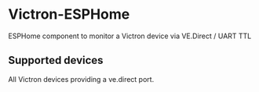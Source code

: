 # Victron-ESPHome

ESPHome component to monitor a Victron device via VE.Direct / UART TTL

## Supported devices

All Victron devices providing a ve.direct port.
